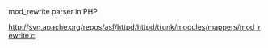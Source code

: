 mod_rewrite parser in PHP

http://svn.apache.org/repos/asf/httpd/httpd/trunk/modules/mappers/mod_rewrite.c
